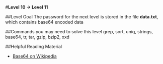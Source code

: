 #**Level 10 → Level 11**

##Level Goal
The password for the next level is stored in the file **data.txt**, which contains base64 encoded data

##Commands you may need to solve this level
grep, sort, uniq, strings, base64, tr, tar, gzip, bzip2, xxd

##Helpful Reading Material
* [Base64 on Wikipedia](https://en.wikipedia.org/wiki/Base64)

